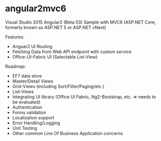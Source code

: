 # angular2mvc6
Visual Studio 2015 Angular2 (Beta 03) Sample with MVC6 (ASP.NET Core, formerly known as ASP.NET 5 or ASP.NET vNext)


Features:
* Anguar2 UI Routing
* Fetching Data from Web API endpoint with custom service
* Office-UI-Fabric UI (Selectable List-View)


Roadmap:
* EF7 data store
* Master/Detail Views
* Grid-Views (including Sort/Filter/Paging/etc.) 
* List-Views
* Integrating UI library (Office UI Fabric, Ng2-Bootstrap, etc. => needs to be evaluated)
* Authentication
* Forms validation
* Localization support
* Error Handling/Logging
* Unit Testing
* Other common Line Of Business Application concerns
